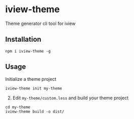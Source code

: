# iview-theme
Theme generator cli tool for iview

## Installation
```
npm i iview-theme -g
```

## Usage

Initialize a theme project
```
iview-theme init my-theme
```

2. Edit `my-theme/custom.less` and build your theme project
```
cd my-theme
iview-theme build -o dist/
```
